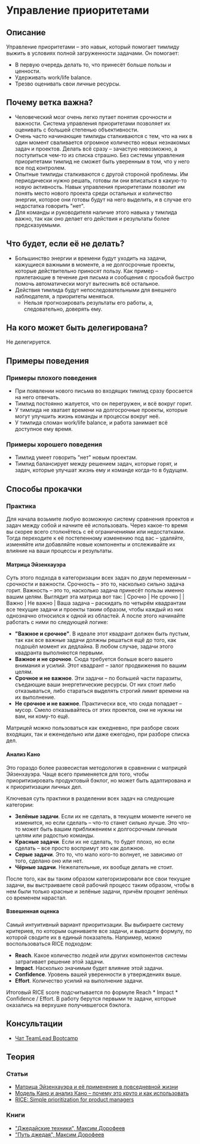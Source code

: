 # Управление приоритетами
## Описание
Управление приоритетами – это навык, который помогает тимлиду выжить в условиях полной загруженности задачами. Он помогает:
- В первую очередь делать то, что принесёт больше пользы и ценности.
- Удерживать work/life balance.
- Трезво оценивать свои личные ресурсы.

## Почему ветка важна?
- Человеческий мозг очень легко путает понятия срочности и важности. Система управления приоритетами позволяет их оценивать с большей степенью объективности.
- Очень часто начинающие тимлиды сталкиваются с тем, что на них в один момент сваливается огромное количество новых незнакомых задач и проектов. Делать всё сразу – зачастую невозможно, а поступиться чем-то из списка страшно. Без системы управления приоритетами тимлид не сможет быть уверенным в том, что у него все под контролем.
- Опытные тимлиды сталкиваются с другой стороной проблемы. Им периодически нужно решать, готовы ли они вписаться в какую-то новую активность. Навык управления приоритетами позволит им понять место нового проекта среди остальных и количество энергии, которое они готовы будут на него выделить, и в случае его недостатка говорить "нет".
- Для команды и руководителя наличие этого навыка у тимлида важно, так как оно делает его действия и результаты более предсказуемыми.

## Что будет, если её не делать?
- Большинство энергии и времени будут уходить на задачи, кажущиеся важными в моменте, а не долгосрочные проекты, которые действительно приносят пользу. Как пример – прилетающие в течение дня письма и сообщения с просьбой быстро помочь автоматически могут вытеснить всё остальное.
- Действия тимлида будут непоследовательными для внешнего наблюдателя, а приоритеты меняться.
  - Нельзя прогнозировать результаты его работы, а, следовательно, доверять ему.

## На кого может быть делегирована?
Не делегируется.

## Примеры поведения
### Примеры плохого поведения
- При появлении нового письма во входящих тимлид сразу бросается на него отвечать.
- Тимлид постоянно жалуется, что он перегружен, и всё вокруг горит.
- У тимлида не хватает времени на долгосрочные проекты, которые могут улучшить жизнь команды и процессы вокруг неё.
- У тимлида сломан work/life balance, и работа занимает всё доступное ему время.

### Примеры хорошего поведения
- Тимлид умеет говорить "нет" новым проектам.
- Тимлид балансирует между решением задач, которые горят, и задач, которые улучшат жизнь ему и команде когда-то в будущем.

## Способы прокачки
### Практика
Для начала возьмите любую возможную систему сравнения проектов и задач между собой и начните её использовать. Через какое-то время вы скорее всего столкнётесь с её ограничениями или недостатками. Тогда переходите к её постепенному изменению под вас – удаляйте, изменяйте или добавляйте новые компоненты и отслеживайте их влияние на ваши процессы и результаты.

#### Матрица Эйзенхауэра
Суть этого подхода в категоризации всех задач по двум переменным – срочности и важности. Срочность – это то, насколько сильно задача горит. Важность – это то, насколько задача принесёт пользы именно вашим целям.
Выглядит эта матрица вот так:
| Срочно   | Не срочно |
| Важно      | Не важно |
Ваша задача – раскидать по четырём квадрантам все текущие задачи и проекты таким образом, чтобы каждый из них однозначно относился к одной из областей. А после этого начинайте работать с ними по следующей логике:
- **"Важное и срочное"**. В идеале этот квадрант должен быть пустым, так как все важные задачи должны решаться ещё до того, как подошёл момент их дедлайна. В любом случае, задачи этого квадранта выполняются первыми.
- **Важное и не срочное**. Сюда требуется больше всего вашего внимания и усилий. Этот квадрант – залог продвижения по вашим целям.
- **Срочное и не важное**. Эти задачи – по большей части паразиты, съедающие ваши энергетические ресурсы. От них стоит либо отказываться, либо стараться выделять строгий лимит времени на их выполнение.
- **Не срочное и не важное**. Практически все, что сюда попадает – мусор. Смело отказывайтесь от этих проектов, они не нужны ни вам, ни кому-то ещё.

Матрицей можно пользоваться как ежедневно, при разборе своих входящих, так и еженедельно или даже ежегодно, при разборе списка дел.

#### Анализ Кано
Это гораздо более развесистая методология в сравнении с матрицей Эйзенхауэра. Чаще всего применяется для того, чтобы приоритизировать продуктовый бэклог, но может быть адаптирована и к приоритизации личных дел.

Ключевая суть практики в разделении всех задач на следующие категории:
- **Зелёные задачи**. Если их не сделать, в текущем моменте ничего не изменится, но если сделать – что-то станет сильно лучше. Это что-то может быть вашим приближением к долгосрочным личным целям или радостью команды.
- **Красные задачи**. Если их не сделать, то будет плохо, но если сделать – все просто воспримут это как должное.
- **Серые задачи**. Это то, что мало кого-то волнует, не зависимо от того, сделано оно или нет.
- **Чёрные задачи**. Нежелательные, их вообще делать не стоит.

После того, как вы таким образом категоризировали все свои текущие задачи, вы выстраиваете свой рабочий процесс таким образом, чтобы в нем были только красные и зелёные задачи, причём процент зелёных со временем нарастал.

#### Взвешенная оценка
Самый интуитивный вариант приоритизации. Вы выбираете систему критериев, по которым оцениваете все задачи, и выводите формулу, по которой сводите их в единый показатель. Например, можно воспользоваться RICE подходом:
- **Reach**. Какое количество людей или других компонентов системы затрагивает решение этой задачи.
- **Impact**. Насколько значимым будет влияние этой задачи.
- **Confidence**. Уровень вашей уверенности в утверждениях выше.
- **Effort**. Количество усилий на выполнение задачи.

Итоговый RICE score подсчитывается по формуле Reach * Impact * Confidence / Effort. В работу берутся первыми те задачи, которые оказались на верхушке получившегося бэклога.

## Консультации
- [Чат TeamLead Bootcamp](https://t.me/tlbootcamp)

## Теория
### Статьи
- [Матрица Эйзенхауэра и её применение в повседневной жизни](https://4brain.ru/blog/%D0%BC%D0%B0%D1%82%D1%80%D0%B8%D1%86%D0%B0-%D1%8D%D0%B9%D0%B7%D0%B5%D0%BD%D1%85%D0%B0%D1%83%D1%8D%D1%80%D0%B0/)
- [Модель Кано и анализ Кано – почему это круто и как использовать](https://upravlenie-proektami.ru/model-kano-i-analiz-kano-pochemu-eto-kruto-i-kak-ispolzovat)
- [RICE: Simple prioritization for product managers](https://www.intercom.com/blog/rice-simple-prioritization-for-product-managers/)

### Книги
- ["Джедайские техники", Максим Дорофеев](https://www.mann-ivanov-ferber.ru/books/dzhedajskie-texniki/)
- ["Путь джедая", Максим Дорофеев](https://www.mann-ivanov-ferber.ru/books/put-dzhedaya/)
